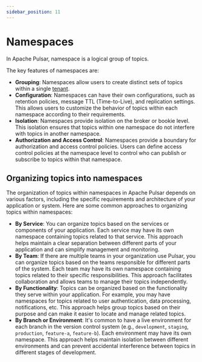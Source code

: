 ```yaml
---
sidebar_position: 11
---
```


# Namespaces

In Apache Pulsar, namespace is a logical group of topics.

The key features of namespaces are:

- **Grouping**: Namespaces allow users to create distinct sets of topics within a single [tenant](/docs/tenants).
- **Configuration**: Namespaces can have their own configurations, such as retention policies, message TTL (Time-to-Live), and replication settings. This allows users to customize the behavior of topics within each namespace according to their requirements.
- **Isolation**: Namespaces provide isolation on the broker or bookie level. This isolation ensures that topics within one namespace do not interfere with topics in another namespace.
- **Authorization and Access Control**: Namespaces provide a boundary for authorization and access control policies. Users can define access control policies at the namespace level to control who can publish or subscribe to topics within that namespace.

## Organizing topics into namespaces

The organization of topics within namespaces in Apache Pulsar depends on various factors, including the specific requirements and architecture of your application or system. Here are some common approaches to organizing topics within namespaces:

- **By Service**: You can organize topics based on the services or components of your application. Each service may have its own namespace containing topics related to that service. This approach helps maintain a clear separation between different parts of your application and can simplify management and monitoring.
- **By Team**: If there are multiple teams in your organization use Pulsar, you can organize topics based on the teams responsible for different parts of the system. Each team may have its own namespace containing topics related to their specific responsibilities. This approach facilitates collaboration and allows teams to manage their topics independently.
- **By Functionality**: Topics can be organized based on the functionality they serve within your application. For example, you may have namespaces for topics related to user authentication, data processing, notifications, etc. This approach helps group topics based on their purpose and can make it easier to locate and manage related topics.
- **By Branch or Environment**: It's common to have a live environment for each branch in the version control system (e.g., `development`, `staging`, `production`, `feature-a`, `feature-b`). Each environment may have its own namespace. This approach helps maintain isolation between different environments and can prevent accidental interference between topics in different stages of development.

